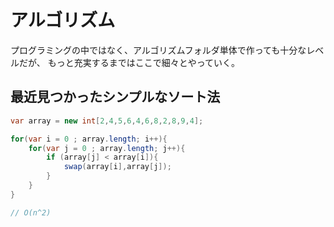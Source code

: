 # アルゴリズム

プログラミングの中ではなく、アルゴリズムフォルダ単体で作っても十分なレベルだが、
もっと充実するまではここで細々とやっていく。

## 最近見つかったシンプルなソート法

``` C#
var array = new int[2,4,5,6,4,6,8,2,8,9,4];

for(var i = 0 ; array.length; i++){
    for(var j = 0 ; array.length; j++){
        if (array[j] < array[i]){
            swap(array[i],array[j]);
        }
    }
}

// O(n^2)
```
